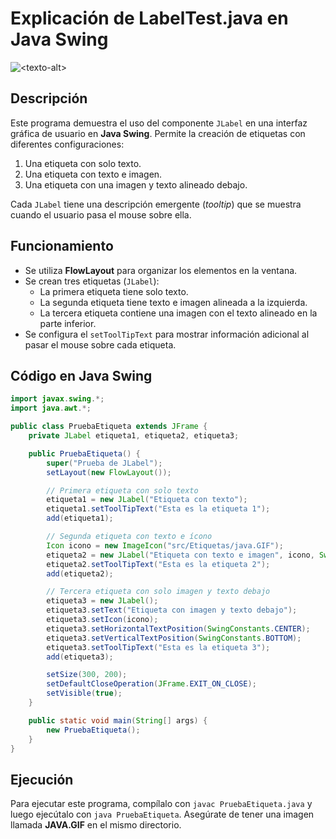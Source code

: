 # Explicación de LabelTest.java en Java Swing

<img alt="<texto-alt>" src="<[url-de-la-imagen](https://github.com/jumagoca78/POO/blob/main/15%20Java%20Swing%20Widgets/Todos%20los%20Widgets/imagenes/JLabel.jpg)>">

## Descripción
Este programa demuestra el uso del componente `JLabel` en una interfaz gráfica de usuario en **Java Swing**. Permite la creación de etiquetas con diferentes configuraciones:

1. Una etiqueta con solo texto.
2. Una etiqueta con texto e imagen.
3. Una etiqueta con una imagen y texto alineado debajo.

Cada `JLabel` tiene una descripción emergente (*tooltip*) que se muestra cuando el usuario pasa el mouse sobre ella.

## Funcionamiento
- Se utiliza **FlowLayout** para organizar los elementos en la ventana.
- Se crean tres etiquetas (`JLabel`):
  - La primera etiqueta tiene solo texto.
  - La segunda etiqueta tiene texto e imagen alineada a la izquierda.
  - La tercera etiqueta contiene una imagen con el texto alineado en la parte inferior.
- Se configura el `setToolTipText` para mostrar información adicional al pasar el mouse sobre cada etiqueta.

## Código en Java Swing 
```java
import javax.swing.*;
import java.awt.*;

public class PruebaEtiqueta extends JFrame {
    private JLabel etiqueta1, etiqueta2, etiqueta3;

    public PruebaEtiqueta() {
        super("Prueba de JLabel");
        setLayout(new FlowLayout());

        // Primera etiqueta con solo texto
        etiqueta1 = new JLabel("Etiqueta con texto");
        etiqueta1.setToolTipText("Esta es la etiqueta 1");
        add(etiqueta1);

        // Segunda etiqueta con texto e ícono
        Icon icono = new ImageIcon("src/Etiquetas/java.GIF");
        etiqueta2 = new JLabel("Etiqueta con texto e imagen", icono, SwingConstants.LEFT);
        etiqueta2.setToolTipText("Esta es la etiqueta 2");
        add(etiqueta2);

        // Tercera etiqueta con solo imagen y texto debajo
        etiqueta3 = new JLabel();
        etiqueta3.setText("Etiqueta con imagen y texto debajo");
        etiqueta3.setIcon(icono);
        etiqueta3.setHorizontalTextPosition(SwingConstants.CENTER);
        etiqueta3.setVerticalTextPosition(SwingConstants.BOTTOM);
        etiqueta3.setToolTipText("Esta es la etiqueta 3");
        add(etiqueta3);

        setSize(300, 200);
        setDefaultCloseOperation(JFrame.EXIT_ON_CLOSE);
        setVisible(true);
    }

    public static void main(String[] args) {
        new PruebaEtiqueta();
    }
}

```

## Ejecución
Para ejecutar este programa, compílalo con `javac PruebaEtiqueta.java` y luego ejecútalo con `java PruebaEtiqueta`. Asegúrate de tener una imagen llamada **JAVA.GIF** en el mismo directorio.

